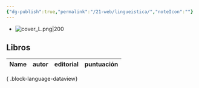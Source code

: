 ```yaml
---
{"dg-publish":true,"permalink":"/21-web/lingueistica/","noteIcon":""}
---
```


- ![cover_L.png|200](/img/user/11%20%C3%81reas%20%E2%9A%99/02%20Biblioteca/%F0%9F%92%BE%20Adjuntos/cover_L.png)
## Libros
| Name | autor | editorial | puntuación |
| ---- | ----- | --------- | ---------- |

{ .block-language-dataview}